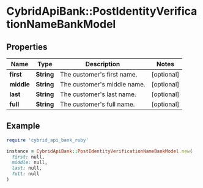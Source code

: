 # CybridApiBank::PostIdentityVerificationNameBankModel

## Properties

| Name | Type | Description | Notes |
| ---- | ---- | ----------- | ----- |
| **first** | **String** | The customer&#39;s first name. | [optional] |
| **middle** | **String** | The customer&#39;s middle name. | [optional] |
| **last** | **String** | The customer&#39;s last name. | [optional] |
| **full** | **String** | The customer&#39;s full name. | [optional] |

## Example

```ruby
require 'cybrid_api_bank_ruby'

instance = CybridApiBank::PostIdentityVerificationNameBankModel.new(
  first: null,
  middle: null,
  last: null,
  full: null
)
```

